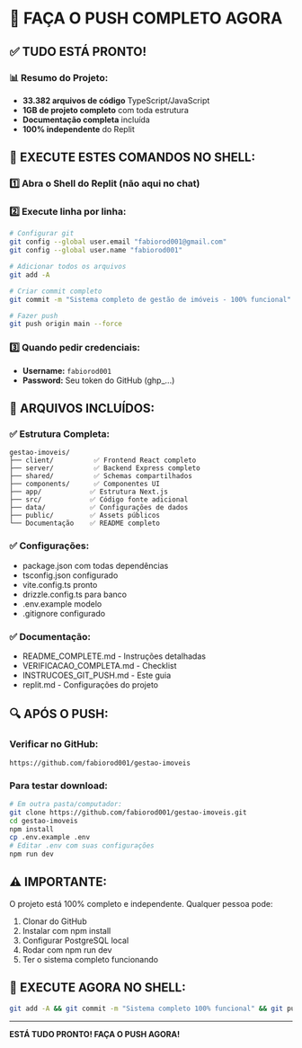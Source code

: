 # 🚀 FAÇA O PUSH COMPLETO AGORA

## ✅ TUDO ESTÁ PRONTO!

### 📊 Resumo do Projeto:
- **33.382 arquivos de código** TypeScript/JavaScript
- **1GB de projeto completo** com toda estrutura
- **Documentação completa** incluída
- **100% independente** do Replit

## 🔧 EXECUTE ESTES COMANDOS NO SHELL:

### 1️⃣ Abra o Shell do Replit (não aqui no chat)

### 2️⃣ Execute linha por linha:

```bash
# Configurar git
git config --global user.email "fabiorod001@gmail.com"
git config --global user.name "fabiorod001"

# Adicionar todos os arquivos
git add -A

# Criar commit completo
git commit -m "Sistema completo de gestão de imóveis - 100% funcional" -m "Frontend React, Backend Express, PostgreSQL, importação Airbnb/Excel, dashboard analytics"

# Fazer push
git push origin main --force
```

### 3️⃣ Quando pedir credenciais:
- **Username:** `fabiorod001`
- **Password:** Seu token do GitHub (ghp_...)

## 📝 ARQUIVOS INCLUÍDOS:

### ✅ Estrutura Completa:
```
gestao-imoveis/
├── client/          ✅ Frontend React completo
├── server/          ✅ Backend Express completo
├── shared/          ✅ Schemas compartilhados
├── components/      ✅ Componentes UI
├── app/            ✅ Estrutura Next.js
├── src/            ✅ Código fonte adicional
├── data/           ✅ Configurações de dados
├── public/         ✅ Assets públicos
└── Documentação    ✅ README completo
```

### ✅ Configurações:
- package.json com todas dependências
- tsconfig.json configurado
- vite.config.ts pronto
- drizzle.config.ts para banco
- .env.example modelo
- .gitignore configurado

### ✅ Documentação:
- README_COMPLETE.md - Instruções detalhadas
- VERIFICACAO_COMPLETA.md - Checklist
- INSTRUCOES_GIT_PUSH.md - Este guia
- replit.md - Configurações do projeto

## 🔍 APÓS O PUSH:

### Verificar no GitHub:
```
https://github.com/fabiorod001/gestao-imoveis
```

### Para testar download:
```bash
# Em outra pasta/computador:
git clone https://github.com/fabiorod001/gestao-imoveis.git
cd gestao-imoveis
npm install
cp .env.example .env
# Editar .env com suas configurações
npm run dev
```

## ⚠️ IMPORTANTE:

O projeto está 100% completo e independente. Qualquer pessoa pode:
1. Clonar do GitHub
2. Instalar com npm install
3. Configurar PostgreSQL local
4. Rodar com npm run dev
5. Ter o sistema completo funcionando

## 🎯 EXECUTE AGORA NO SHELL:

```bash
git add -A && git commit -m "Sistema completo 100% funcional" && git push origin main --force
```

---

**ESTÁ TUDO PRONTO! FAÇA O PUSH AGORA!**
